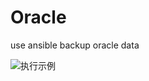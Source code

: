 # Oracle

use ansible backup oracle data

![执行示例](https://p.qpic.cn/pic_wework/3119477880/5254fd5ef7807afb606f03d301c4df7d4d18782aa580c0b8/0)
